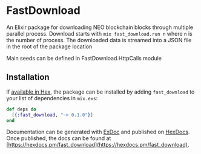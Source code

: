 # FastDownload

An Elixir package for downloading NEO blockchain blocks through multiple parallel process.
Download starts with `mix fast_download.run n` where `n` is the number of process.
The downloaded data is streamed into a JSON file in the root of the package location

Main seeds can be defined in FastDownload.HttpCalls module

## Installation

If [available in Hex](https://hex.pm/docs/publish), the package can be installed
by adding `fast_download` to your list of dependencies in `mix.exs`:

```elixir
def deps do
  [{:fast_download, "~> 0.1.0"}]
end
```

Documentation can be generated with [ExDoc](https://github.com/elixir-lang/ex_doc)
and published on [HexDocs](https://hexdocs.pm). Once published, the docs can
be found at [https://hexdocs.pm/fast_download](https://hexdocs.pm/fast_download).
